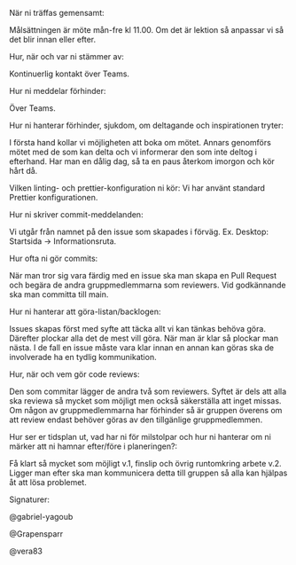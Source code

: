 När ni träffas gemensamt:

Målsättningen är möte mån-fre kl 11.00. Om det är lektion så anpassar vi så det blir innan eller efter.

Hur, när och var ni stämmer av:

Kontinuerlig kontakt över Teams.

Hur ni meddelar förhinder:

Över Teams.

Hur ni hanterar förhinder, sjukdom, om deltagande och inspirationen tryter:

I första hand kollar vi möjligheten att boka om mötet. Annars genomförs mötet med de som kan delta och vi informerar den som inte deltog i efterhand. Har man en dålig dag, så ta en paus återkom imorgon och kör hårt då.

Vilken linting- och prettier-konfiguration ni kör:
Vi har använt standard Prettier konfigurationen.

Hur ni skriver commit-meddelanden:

Vi utgår från namnet på den issue som skapades i förväg. Ex. Desktop: Startsida -> Informationsruta.

Hur ofta ni gör commits:

När man tror sig vara färdig med en issue ska man skapa en Pull Request och begära de andra gruppmedlemmarna som reviewers. Vid godkännande ska man committa till main.

Hur ni hanterar att göra-listan/backlogen:

Issues skapas först med syfte att täcka allt vi kan tänkas behöva göra. Därefter plockar alla det de mest vill göra. När man är klar så plockar man nästa. I de fall en issue måste vara klar innan en annan kan göras ska de involverade ha en tydlig kommunikation.

Hur, när och vem gör code reviews:

Den som commitar lägger de andra två som reviewers. Syftet är dels att alla ska reviewa så mycket som möjligt men också säkerställa att inget missas. Om någon av gruppmedlemmarna har förhinder så är gruppen överens om att review endast behöver göras av den tillgänlige gruppmedlemmen.

Hur ser er tidsplan ut, vad har ni för milstolpar och hur ni hanterar om ni märker att ni hamnar efter/före i planeringen?:

Få klart så mycket som möjligt v.1, finslip och övrig runtomkring arbete v.2. Ligger man efter ska man kommunicera detta till gruppen så alla kan hjälpas åt att lösa problemet.

Signaturer:

@gabriel-yagoub

@Grapensparr

@vera83
